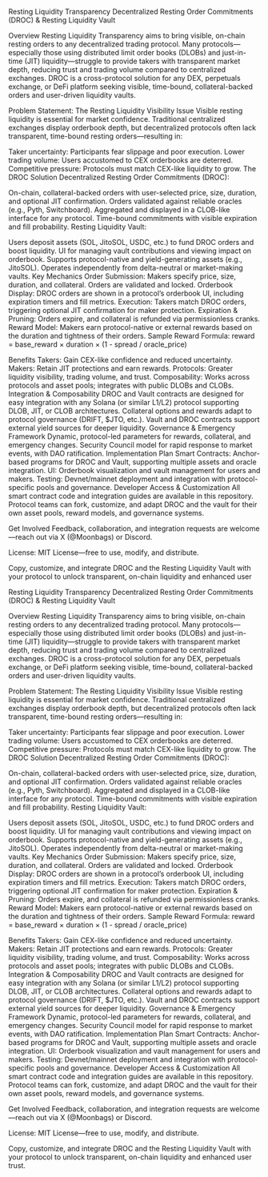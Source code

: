 

Resting Liquidity Transparency
Decentralized Resting Order Commitments (DROC) & Resting Liquidity Vault

Overview
Resting Liquidity Transparency aims to bring visible, on-chain resting orders to any decentralized trading protocol. Many protocols—especially those using distributed limit order books (DLOBs) and just-in-time (JIT) liquidity—struggle to provide takers with transparent market depth, reducing trust and trading volume compared to centralized exchanges.
DROC is a cross-protocol solution for any DEX, perpetuals exchange, or DeFi platform seeking visible, time-bound, collateral-backed orders and user-driven liquidity vaults.

Problem Statement: The Resting Liquidity Visibility Issue
Visible resting liquidity is essential for market confidence. Traditional centralized exchanges display orderbook depth, but decentralized protocols often lack transparent, time-bound resting orders—resulting in:

Taker uncertainty: Participants fear slippage and poor execution.
Lower trading volume: Users accustomed to CEX orderbooks are deterred.
Competitive pressure: Protocols must match CEX-like liquidity to grow.
The DROC Solution
Decentralized Resting Order Commitments (DROC):

On-chain, collateral-backed orders with user-selected price, size, duration, and optional JIT confirmation.
Orders validated against reliable oracles (e.g., Pyth, Switchboard).
Aggregated and displayed in a CLOB-like interface for any protocol.
Time-bound commitments with visible expiration and fill probability.
Resting Liquidity Vault:

Users deposit assets (SOL, JitoSOL, USDC, etc.) to fund DROC orders and boost liquidity.
UI for managing vault contributions and viewing impact on orderbook.
Supports protocol-native and yield-generating assets (e.g., JitoSOL).
Operates independently from delta-neutral or market-making vaults.
Key Mechanics
Order Submission: Makers specify price, size, duration, and collateral. Orders are validated and locked.
Orderbook Display: DROC orders are shown in a protocol’s orderbook UI, including expiration timers and fill metrics.
Execution: Takers match DROC orders, triggering optional JIT confirmation for maker protection.
Expiration & Pruning: Orders expire, and collateral is refunded via permissionless cranks.
Reward Model: Makers earn protocol-native or external rewards based on the duration and tightness of their orders.
Sample Reward Formula:
reward = base_reward × duration × (1 - spread / oracle_price)

Benefits
Takers: Gain CEX-like confidence and reduced uncertainty.
Makers: Retain JIT protections and earn rewards.
Protocols: Greater liquidity visibility, trading volume, and trust.
Composability: Works across protocols and asset pools; integrates with public DLOBs and CLOBs.
Integration & Composability
DROC and Vault contracts are designed for easy integration with any Solana (or similar L1/L2) protocol supporting DLOB, JIT, or CLOB architectures.
Collateral options and rewards adapt to protocol governance (DRIFT, $JTO, etc.).
Vault and DROC contracts support external yield sources for deeper liquidity.
Governance & Emergency Framework
Dynamic, protocol-led parameters for rewards, collateral, and emergency changes.
Security Council model for rapid response to market events, with DAO ratification.
Implementation Plan
Smart Contracts: Anchor-based programs for DROC and Vault, supporting multiple assets and oracle integration.
UI: Orderbook visualization and vault management for users and makers.
Testing: Devnet/mainnet deployment and integration with protocol-specific pools and governance.
Developer Access & Customization
All smart contract code and integration guides are available in this repository. Protocol teams can fork, customize, and adapt DROC and the vault for their own asset pools, reward models, and governance systems.

Get Involved
Feedback, collaboration, and integration requests are welcome—reach out via X (@Moonbags) or Discord.

License:
MIT License—free to use, modify, and distribute.

Copy, customize, and integrate DROC and the Resting Liquidity Vault with your protocol to unlock transparent, on-chain liquidity and enhanced user 

Resting Liquidity Transparency
Decentralized Resting Order Commitments (DROC) & Resting Liquidity Vault

Overview
Resting Liquidity Transparency aims to bring visible, on-chain resting orders to any decentralized trading protocol. Many protocols—especially those using distributed limit order books (DLOBs) and just-in-time (JIT) liquidity—struggle to provide takers with transparent market depth, reducing trust and trading volume compared to centralized exchanges.
DROC is a cross-protocol solution for any DEX, perpetuals exchange, or DeFi platform seeking visible, time-bound, collateral-backed orders and user-driven liquidity vaults.

Problem Statement: The Resting Liquidity Visibility Issue
Visible resting liquidity is essential for market confidence. Traditional centralized exchanges display orderbook depth, but decentralized protocols often lack transparent, time-bound resting orders—resulting in:

Taker uncertainty: Participants fear slippage and poor execution.
Lower trading volume: Users accustomed to CEX orderbooks are deterred.
Competitive pressure: Protocols must match CEX-like liquidity to grow.
The DROC Solution
Decentralized Resting Order Commitments (DROC):

On-chain, collateral-backed orders with user-selected price, size, duration, and optional JIT confirmation.
Orders validated against reliable oracles (e.g., Pyth, Switchboard).
Aggregated and displayed in a CLOB-like interface for any protocol.
Time-bound commitments with visible expiration and fill probability.
Resting Liquidity Vault:

Users deposit assets (SOL, JitoSOL, USDC, etc.) to fund DROC orders and boost liquidity.
UI for managing vault contributions and viewing impact on orderbook.
Supports protocol-native and yield-generating assets (e.g., JitoSOL).
Operates independently from delta-neutral or market-making vaults.
Key Mechanics
Order Submission: Makers specify price, size, duration, and collateral. Orders are validated and locked.
Orderbook Display: DROC orders are shown in a protocol’s orderbook UI, including expiration timers and fill metrics.
Execution: Takers match DROC orders, triggering optional JIT confirmation for maker protection.
Expiration & Pruning: Orders expire, and collateral is refunded via permissionless cranks.
Reward Model: Makers earn protocol-native or external rewards based on the duration and tightness of their orders.
Sample Reward Formula:
reward = base_reward × duration × (1 - spread / oracle_price)

Benefits
Takers: Gain CEX-like confidence and reduced uncertainty.
Makers: Retain JIT protections and earn rewards.
Protocols: Greater liquidity visibility, trading volume, and trust.
Composability: Works across protocols and asset pools; integrates with public DLOBs and CLOBs.
Integration & Composability
DROC and Vault contracts are designed for easy integration with any Solana (or similar L1/L2) protocol supporting DLOB, JIT, or CLOB architectures.
Collateral options and rewards adapt to protocol governance (DRIFT, $JTO, etc.).
Vault and DROC contracts support external yield sources for deeper liquidity.
Governance & Emergency Framework
Dynamic, protocol-led parameters for rewards, collateral, and emergency changes.
Security Council model for rapid response to market events, with DAO ratification.
Implementation Plan
Smart Contracts: Anchor-based programs for DROC and Vault, supporting multiple assets and oracle integration.
UI: Orderbook visualization and vault management for users and makers.
Testing: Devnet/mainnet deployment and integration with protocol-specific pools and governance.
Developer Access & Customization
All smart contract code and integration guides are available in this repository. Protocol teams can fork, customize, and adapt DROC and the vault for their own asset pools, reward models, and governance systems.

Get Involved
Feedback, collaboration, and integration requests are welcome—reach out via X (@Moonbags) or Discord.

License:
MIT License—free to use, modify, and distribute.

Copy, customize, and integrate DROC and the Resting Liquidity Vault with your protocol to unlock transparent, on-chain liquidity and enhanced user trust.
